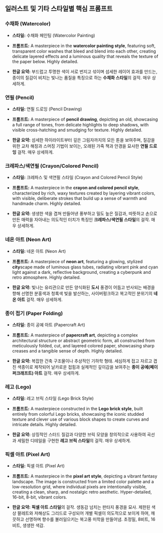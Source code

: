 ## 일러스트 및 기타 스타일별 핵심 프롬프트

### **수채화 (Watercolor)**

- **스타일:** 수채화 페인팅 (Watercolor Painting)
    
- **프롬프트:** A masterpiece in the **watercolor painting style**, featuring soft, transparent color washes that bleed and blend into each other, creating delicate layered effects and a luminous quality that reveals the texture of the paper below. Highly detailed.
    
- **한글 요약:** 부드럽고 투명한 색이 서로 번지고 섞이며 섬세한 레이어 효과를 만드는, 종이의 질감이 비치는 빛나는 품질을 특징으로 하는 **수채화 스타일**의 걸작. 매우 상세하게.
    

### **연필 (Pencil)**

- **스타일:** 연필 드로잉 (Pencil Drawing)
    
- **프롬프트:** A masterpiece of **pencil drawing**, depicting an old, showcasing a full range of tones, from delicate highlights to deep shadows, with visible cross-hatching and smudging for texture. Highly detailed.
    
- **한글 요약:** 섬세한 하이라이트부터 깊은 그림자까지의 모든 톤을 보여주며, 질감을 위한 교차 해칭과 스머징 기법이 보이는, 오래된 가죽 책과 안경을 묘사한 **연필 드로잉** 걸작. 매우 상세하게.
    

### **크레파스/색연필 (Crayon/Colored Pencil)**

- **스타일:** 크레파스 및 색연필 스타일 (Crayon and Colored Pencil Style)
    
- **프롬프트:** A masterpiece in the **crayon and colored pencil style**, characterized by rich, waxy textures created by layering vibrant colors, with visible, deliberate strokes that build up a sense of warmth and handmade charm. Highly detailed.
    
- **한글 요약:** 생생한 색을 겹쳐 만들어낸 풍부하고 밀도 높은 질감과, 따뜻하고 손으로 만든 매력을 자아내는 의도적인 터치가 특징인 **크레파스/색연필 스타일**의 걸작. 매우 상세하게.
    

### **네온 아트 (Neon Art)**

- **스타일:** 네온 아트 (Neon Art)
    
- **프롬프트:** A masterpiece of **neon art**, featuring a glowing, stylized **city**scape made of luminous glass tubes, radiating vibrant pink and cyan light against a dark, reflective background, creating a cyberpunk and retro atmosphere. Highly detailed.
    
- **한글 요약:** 빛나는 유리관으로 만든 양식화된 **도시** 풍경이 어둡고 반사되는 배경을 향해 선명한 분홍색과 청록색 빛을 발산하는, 사이버펑크하고 복고적인 분위기의 **네온 아트** 걸작. 매우 상세하게.
    

### **종이 접기 (Paper Folding)**

- **스타일:** 종이 공예 아트 (Papercraft Art)
    
- **프롬프트:** A masterpiece of **papercraft art**, depicting a complex architectural structure or abstract geometric form, all constructed from meticulously folded, cut, and layered colored paper, showcasing sharp creases and a tangible sense of depth. Highly detailed.
    
- **한글 요약:** 복잡한 건축 구조물이나 추상적인 기하학 형태. 세심하게 접고 자르고 겹친 색종이로 제작되어 날카로운 접힘과 실제적인 깊이감을 보여주는 **종이 공예(페이퍼크래프트) 아트** 걸작. 매우 상세하게.
    

### **레고 (Lego)**

- **스타일:** 레고 브릭 스타일 (Lego Brick Style)
    
- **프롬프트:** A masterpiece constructed in the **Lego brick style**, built entirely from colorful Lego bricks, showcasing the iconic studded texture and clever use of various block shapes to create curves and intricate details. Highly detailed.
    
- **한글 요약:** 상징적인 스터드 질감과 다양한 브릭 모양을 창의적으로 사용하여 곡선과 세밀한 디테일을 구현한 **레고 브릭 스타일**의 걸작. 매우 상세하게.


### **픽셀 아트 (Pixel Art)**

- **스타일:** 픽셀 아트 (Pixel Art)
    
- **프롬프트:** A masterpiece in the **pixel art style**, depicting a vibrant fantasy landscape. The image is constructed from a limited color palette and a low-resolution grid, where individual pixels are intentionally visible, creating a clean, sharp, and nostalgic retro aesthetic. Hyper-detailed, 16-bit, 8-bit, vibrant colors.
    
- **한글 요약:** **픽셀 아트 스타일**의 걸작. 생동감 넘치는 판타지 풍경을 묘사. 제한된 색상 팔레트와 저해상도 그리드로 구성되어 개별 픽셀이 의도적으로 보이게 하여, 깨끗하고 선명하며 향수를 불러일으키는 복고풍 미학을 만들어냄. 초정밀, 8비트, 16비트, 생생한 색감.